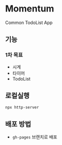# Momentum

Common TodoList App

## 기능

### 1차 목표

- 시계
- 타이머
- TodoList

## 로컬실행

```
npx http-server
```

## 배포 방법

- `gh-pages` 브랜치로 배포
